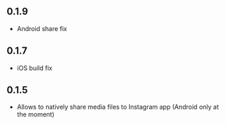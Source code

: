 ## 0.1.9
* Android share fix

## 0.1.7
* iOS build fix

## 0.1.5
* Allows to natively share media files to Instagram app (Android only at the moment)